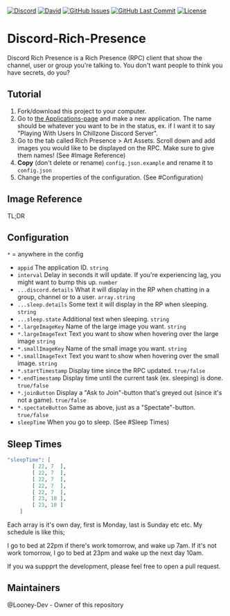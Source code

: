 [![Discord](https://img.shields.io/discord/449576301997588490.svg?label=Discord&logo=discord)]()
[![David](https://img.shields.io/david/DaTerminators/Discord-Rich-Presence.svg?logo=javascript&logoColor=white)](https://david-dm.org/DaTerminators/Discord-Rich-Presence)
[![GitHub Issues](https://img.shields.io/github/issues/DaTerminators/Discord-Rich-Presence.svg?logo=github&logoColor=white)](https://github.com/Looney-Dev/Discord-Rich-Presence/issues)
[![GitHub Last Commit](https://img.shields.io/github/last-commit/DaTerminators/Discord-Rich-Presence.svg?logo=github&logoColor=white)](https://github.com/DaTerminators/Discord-Rich-Presence/commit/master)
[![License](https://img.shields.io/github/license/DaTerminators/Discord-Rich-Presence.svg?label=License&logo=github&logoColor=white)](./LICENSE)

# Discord-Rich-Presence

Discord Rich Presence is a Rich Presence (RPC) client that show the channel, user or group you're talking to. You don't want people to think you have secrets, do you?

## Tutorial

1. Fork/download this project to your computer.
2. Go to [the Applications-page](https://discordapp.com/developers/applications/) and make a new application. The name should be whatever you want to be in the status, ex. if I want it to say "Playing With Users In Chillzone Discord Server".
3. Go to the tab called Rich Presence > Art Assets. Scroll down and add images you would like to be displayed on the RPC. Make sure to give them names! (See #Image Reference)
4. **Copy** (don't delete or rename) `config.json.example` and rename it to `config.json`
5. Change the properties of the configuration. (See #Configuration)

## Image Reference

TL;DR

## Configuration

`*` = anywhere in the config

- `appid` The application ID. `string`
- `interval` Delay in seconds it will update. If you're experiencing lag, you might want to bump this up. `number`
- `...discord.details` What it will display in the RP when chatting in a group, channel or to a user. `array.string`
- `...sleep.details` Some text it will display in the RP when sleeping. `string`
- `...sleep.state` Additional text when sleeping. `string`
- `*.largeImageKey` Name of the large image you want. `string`
- `*.largeImageText` Text you want to show when hovering over the large image `string`
- `*.smallImageKey` Name of the small image you want. `string`
- `*.smallImageText` Text you want to show when hovering over the small image. `string`
- `*.startTimestamp` Display time since the RPC updated. `true/false`
- `*.endTimestamp` Display time until the current task (ex. sleeping) is done. `true/false`
- `*.joinButton` Display a "Ask to Join"-button that's greyed out (since it's not a game). `true/false`
- `*.spectateButton` Same as above, just as a "Spectate"-button. `true/false`
- `sleepTime` When you go to sleep. (See #Sleep Times)

## Sleep Times

```elixir
"sleepTime": [
        [ 22, 7  ],
        [ 22, 7  ],
        [ 22, 7  ],
        [ 22, 7  ],
        [ 22, 7  ],
        [ 23, 10 ],
        [ 23, 10 ]
    ]
```

Each array is it's own day, first is Monday, last is Sunday etc etc. My schedule is like this;

I go to bed at 22pm if there's work tomorrow, and wake up 7am. If it's not work tomorrow, I go to bed at 23pm and wake up the next day 10am.

If you wa suppprt the development, please feel free to open a pull request.

## Maintainers 
@Looney-Dev - Owner of this repository
